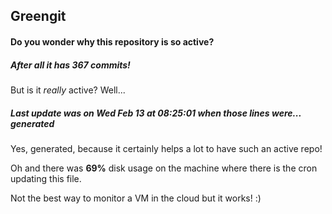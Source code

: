 ## Greengit

#### Do you wonder why this repository is so active?

##### After all it has 367 commits!

But is it *really* active? Well...

##### Last update was on Wed Feb 13 at 08:25:01 when those lines were... generated

Yes, generated, because it certainly helps a lot to have such an active repo!

Oh and there was **69%** disk usage on the machine
where there is the cron updating this file.

Not the best way to monitor a VM in the cloud but it works! :)
